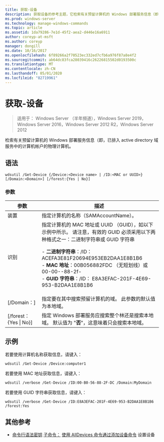 ```yaml
---
title: 获取-设备
description: 获取设备的参考主题，它检索有关预留计算机的 Windows 部署服务信息（即，已排入到 active directory 域服务中的计算机帐户的物理计算机。
ms.prod: windows-server
ms.technology: manage-windows-commands
ms.topic: article
ms.assetid: 1da79286-7e1d-45f2-aea2-d446e16a6911
author: coreyp-at-msft
ms.author: coreyp
manager: dongill
ms.date: 10/16/2017
ms.openlocfilehash: 6f89266a2f70523ec332ed7cfb6a976f87a8e4f2
ms.sourcegitcommit: ab64dc83fca28039416c26226815502d0193500c
ms.translationtype: MT
ms.contentlocale: zh-CN
ms.lasthandoff: 05/01/2020
ms.locfileid: "82719961"
---
```

# <a name="get-device"></a>获取-设备

> 适用于： Windows Server （半年频道），Windows Server 2019，Windows Server 2016，Windows Server 2012 R2，Windows Server 2012

检索有关预留计算机的 Windows 部署服务信息（即，已排入 active directory 域服务中的计算机帐户的物理计算机。

## <a name="syntax"></a>语法
```
wdsutil /Get-Device {/Device:<Device name> | /ID:<MAC or UUID>} [/Domain:<Domain>] [/forest:{Yes | No}]
```
### <a name="parameters"></a>参数
|参数|描述|
|-------|--------|
|装置<Device name>|指定计算机的名称（SAMAccountName）。|
|识别<MAC or UUID>|指定计算机的 MAC 地址或 UUID （GUID），如以下示例中所示。 请注意，有效的 GUID 必须采用以下两种格式之一：二进制字符串或 GUID 字符串<p>-   **二进制字符串**：/ID： ACEFA3E81F20694E953EB2DAA1E8B1B6<br />-   **MAC 地址**：00B056882FDC （无短划线）或 00-00--88-2f-<br />-   **GUID 字符串**：/ID： E8A3EFAC-201F-4E69-953-B2DAA1E8B1B6|
|[/Domain：<Domain>]|指定要在其中搜索预留计算机的域。 此参数的默认值为本地域。|
|[/forest： {Yes &#124; No}]|指定 Windows 部署服务应搜索整个林还是搜索本地域。 默认值为 "**否**"，这意味着只会搜索本地域。|
## <a name="examples"></a>示例
若要使用计算机名称获取信息，请键入：
```
wdsutil /Get-Device /Device:computer1
```
若要使用 MAC 地址获取信息，请键入：
```
wdsutil /verbose /Get-Device /ID:00-B0-56-88-2F-DC /Domain:MyDomain
```
若要使用 GUID 字符串获取信息，请键入：
```
wdsutil /verbose /Get-Device /ID:E8A3EFAC-201F-4E69-953-B2DAA1E8B1B6 /forest:Yes
```
## <a name="additional-references"></a>其他参考
- [命令行语法密钥](command-line-syntax-key.md)
[子命令：](subcommand-set-device.md)
[使用 AllDevices 命令](using-the-get-alldevices-command.md)[通过添加设备命令](using-the-add-device-command.md)
设置设备
